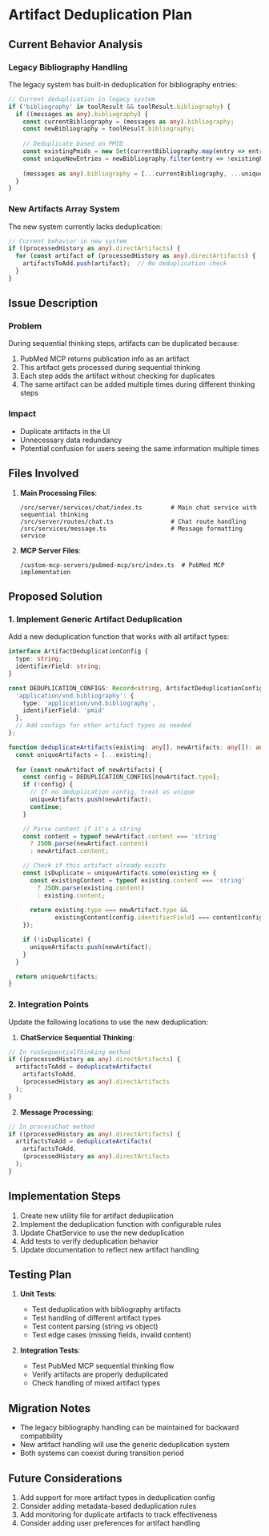 # Artifact Deduplication Plan

## Current Behavior Analysis

### Legacy Bibliography Handling
The legacy system has built-in deduplication for bibliography entries:

```typescript
// Current deduplication in legacy system
if ('bibliography' in toolResult && toolResult.bibliography) {
  if ((messages as any).bibliography) {
    const currentBibliography = (messages as any).bibliography;
    const newBibliography = toolResult.bibliography;
    
    // Deduplicate based on PMID
    const existingPmids = new Set(currentBibliography.map(entry => entry.pmid));
    const uniqueNewEntries = newBibliography.filter(entry => !existingPmids.has(entry.pmid));
    
    (messages as any).bibliography = [...currentBibliography, ...uniqueNewEntries];
  }
}
```

### New Artifacts Array System
The new system currently lacks deduplication:

```typescript
// Current behavior in new system
if ((processedHistory as any).directArtifacts) {
  for (const artifact of (processedHistory as any).directArtifacts) {
    artifactsToAdd.push(artifact);  // No deduplication check
  }
}
```

## Issue Description

### Problem
During sequential thinking steps, artifacts can be duplicated because:
1. PubMed MCP returns publication info as an artifact
2. This artifact gets processed during sequential thinking
3. Each step adds the artifact without checking for duplicates
4. The same artifact can be added multiple times during different thinking steps

### Impact
- Duplicate artifacts in the UI
- Unnecessary data redundancy
- Potential confusion for users seeing the same information multiple times

## Files Involved

1. **Main Processing Files**:
   ```
   /src/server/services/chat/index.ts        # Main chat service with sequential thinking
   /src/server/routes/chat.ts                # Chat route handling
   /src/services/message.ts                  # Message formatting service
   ```

2. **MCP Server Files**:
   ```
   /custom-mcp-servers/pubmed-mcp/src/index.ts  # PubMed MCP implementation
   ```

## Proposed Solution

### 1. Implement Generic Artifact Deduplication

Add a new deduplication function that works with all artifact types:

```typescript
interface ArtifactDeduplicationConfig {
  type: string;
  identifierField: string;
}

const DEDUPLICATION_CONFIGS: Record<string, ArtifactDeduplicationConfig> = {
  'application/vnd.bibliography': {
    type: 'application/vnd.bibliography',
    identifierField: 'pmid'
  },
  // Add configs for other artifact types as needed
};

function deduplicateArtifacts(existing: any[], newArtifacts: any[]): any[] {
  const uniqueArtifacts = [...existing];
  
  for (const newArtifact of newArtifacts) {
    const config = DEDUPLICATION_CONFIGS[newArtifact.type];
    if (!config) {
      // If no deduplication config, treat as unique
      uniqueArtifacts.push(newArtifact);
      continue;
    }

    // Parse content if it's a string
    const content = typeof newArtifact.content === 'string' 
      ? JSON.parse(newArtifact.content) 
      : newArtifact.content;

    // Check if this artifact already exists
    const isDuplicate = uniqueArtifacts.some(existing => {
      const existingContent = typeof existing.content === 'string'
        ? JSON.parse(existing.content)
        : existing.content;
      
      return existing.type === newArtifact.type &&
             existingContent[config.identifierField] === content[config.identifierField];
    });

    if (!isDuplicate) {
      uniqueArtifacts.push(newArtifact);
    }
  }

  return uniqueArtifacts;
}
```

### 2. Integration Points

Update the following locations to use the new deduplication:

1. **ChatService Sequential Thinking**:
```typescript
// In runSequentialThinking method
if ((processedHistory as any).directArtifacts) {
  artifactsToAdd = deduplicateArtifacts(
    artifactsToAdd,
    (processedHistory as any).directArtifacts
  );
}
```

2. **Message Processing**:
```typescript
// In processChat method
if ((processedHistory as any).directArtifacts) {
  artifactsToAdd = deduplicateArtifacts(
    artifactsToAdd,
    (processedHistory as any).directArtifacts
  );
}
```

## Implementation Steps

1. Create new utility file for artifact deduplication
2. Implement the deduplication function with configurable rules
3. Update ChatService to use the new deduplication
4. Add tests to verify deduplication behavior
5. Update documentation to reflect new artifact handling

## Testing Plan

1. **Unit Tests**:
   - Test deduplication with bibliography artifacts
   - Test handling of different artifact types
   - Test content parsing (string vs object)
   - Test edge cases (missing fields, invalid content)

2. **Integration Tests**:
   - Test PubMed MCP sequential thinking flow
   - Verify artifacts are properly deduplicated
   - Check handling of mixed artifact types

## Migration Notes

- The legacy bibliography handling can be maintained for backward compatibility
- New artifact handling will use the generic deduplication system
- Both systems can coexist during transition period

## Future Considerations

1. Add support for more artifact types in deduplication config
2. Consider adding metadata-based deduplication rules
3. Add monitoring for duplicate artifacts to track effectiveness
4. Consider adding user preferences for artifact handling 